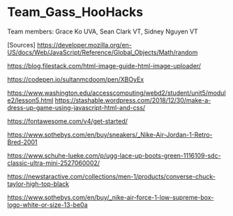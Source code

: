 # Team_Gass_HooHacks
Team members: Grace Ko UVA, Sean Clark VT, Sidney Nguyen VT



[Sources]
https://developer.mozilla.org/en-US/docs/Web/JavaScript/Reference/Global_Objects/Math/random


https://blog.filestack.com/html-image-guide-html-image-uploader/

https://codepen.io/sultanmcdoom/pen/XBOyEx

https://www.washington.edu/accesscomputing/webd2/student/unit5/module2/lesson5.html
https://stashable.wordpress.com/2018/12/30/make-a-dress-up-game-using-javascript-html-and-css/


https://fontawesome.com/v4/get-started/


https://www.sothebys.com/en/buy/sneakers/_Nike-Air-Jordan-1-Retro-Bred-2001


https://www.schuhe-lueke.com/p/ugg-lace-up-boots-green-1116109-sdc-classic-ultra-mini-2527060002/



https://newstaractive.com/collections/men-1/products/converse-chuck-taylor-high-top-black




https://www.sothebys.com/en/buy/_nike-air-force-1-low-supreme-box-logo-white-or-size-13-be0a